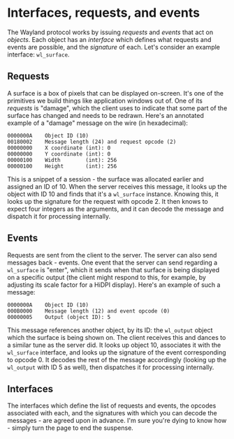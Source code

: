 # Interfaces, requests, and events

The Wayland protocol works by issuing *requests* and *events* that act on
*objects*. Each object has an *interface* which defines what requests and events
are possible, and the *signature* of each. Let's consider an example interface:
`wl_surface`.

## Requests

A surface is a box of pixels that can be displayed on-screen. It's one of the
primitives we build things like application windows out of. One of its
*requests* is "damage", which the client uses to indicate that some part of the
surface has changed and needs to be redrawn. Here's an annotated example of a
"damage" message on the wire (in hexadecimal):

    0000000A    Object ID (10)
    00180002    Message length (24) and request opcode (2)
    00000000    X coordinate (int): 0
    00000000    Y coordinate (int): 0
    00000100    Width        (int): 256
    00000100    Height       (int): 256

This is a snippet of a session - the surface was allocated earlier and assigned
an ID of 10. When the server receives this message, it looks up the object with
ID 10 and finds that it's a `wl_surface` instance. Knowing this, it looks up the
signature for the request with opcode 2. It then knows to expect four integers
as the arguments, and it can decode the message and dispatch it for processing
internally.

## Events

Requests are sent from the client to the server. The server can also send
messages back - events. One event that the server can send regarding a
`wl_surface` is "enter", which it sends when that surface is being displayed on
a specific output (the client might respond to this, for example, by adjusting
its scale factor for a HiDPI display). Here's an example of such a message:

    0000000A    Object ID (10)
    000B0000    Message length (12) and event opcode (0)
    00000005    Output (object ID): 5

This message references another object, by its ID: the `wl_output` object which
the surface is being shown on. The client receives this and dances to a similar
tune as the server did. It looks up object 10, associates it with the
`wl_surface` interface, and looks up the signature of the event corresponding to
opcode 0. It decodes the rest of the message accordingly (looking up the
`wl_output` with ID 5 as well), then dispatches it for processing internally.

## Interfaces

The interfaces which define the list of requests and events, the opcodes
associated with each, and the signatures with which you can decode the messages -
are agreed upon in advance. I'm sure you're dying to know how - simply turn the
page to end the suspense.
